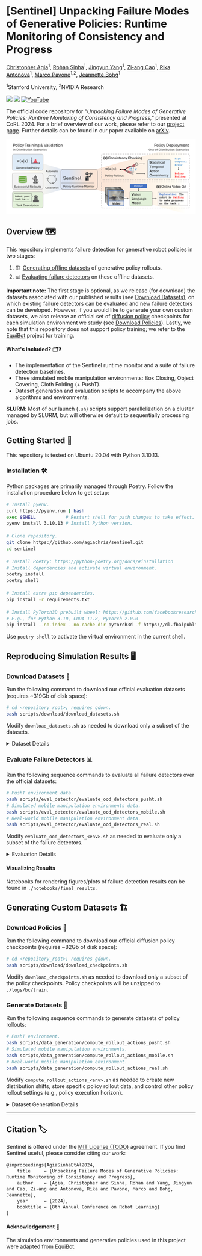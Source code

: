 # [Sentinel] Unpacking Failure Modes of Generative Policies: Runtime Monitoring of Consistency and Progress

[Christopher Agia](https://www.chrisagia.com/)<sup>1</sup>,
[Rohan Sinha](https://rohansinha.nl/)<sup>1</sup>,
[Jingyun Yang](https://yjy0625.github.io/)<sup>1</sup>,
[Zi-ang Cao](https://scholar.google.com/citations?user=TkiMCGoAAAAJ&hl=en)<sup>1</sup>,
[Rika Antonova](https://contactrika.github.io/)<sup>1</sup>,
[Marco Pavone](https://profiles.stanford.edu/marco-pavone)<sup>1,2</sup>,
[Jeannette Bohg](https://web.stanford.edu/~bohg/)<sup>1</sup>

<sup>1</sup>Stanford University,
<sup>2</sup>NVIDIA Research


<a href='https://sites.google.com/stanford.edu/sentinel'><img src='https://img.shields.io/badge/Project-Page-Green'></a> <a href='https://arxiv.org/abs/2410.04640'><img src='https://img.shields.io/badge/Paper-Arxiv-red'></a> [![YouTube](https://badges.aleen42.com/src/youtube.svg)](https://youtu.be/rmufD7VMivc)

The official code repository for *"Unpacking Failure Modes of Generative Policies: Runtime Monitoring of Consistency and Progress,"* presented at CoRL 2024. 
For a brief overview of our work, please refer to our [project page](https://sites.google.com/stanford.edu/sentinel).
Further details can be found in our paper available on [arXiv](https://arxiv.org/abs/2410.04640).

<img src="readme/sentinel-preview.png" alt="Sentinel Preview"/>


## Overview 🗺️

This repository implements failure detection for generative robot policies in two stages: 
1. 🏗️ [Generating offline datasets](#generating-custom-datasets-️) of generative policy rollouts.
2. 📊 [Evaluating failure detectors](#evaluate-failure-detectors-) on these offline datasets. 

**Important note:** The first stage is optional, as we release (for download) the datasets associated with our published results (see [Download Datasets](#download-datasets-)), on which existing failure detectors can be evaluated and new failure detectors can be developed. However, if you would like to generate your own custom datasets, we also release an official set of [diffusion policy](https://github.com/real-stanford/diffusion_policy) checkpoints for each simulation environment we study (see [Download Policies](#download-policies-)). Lastly, we note that this repository does not support policy training; we refer to the [EquiBot](https://github.com/yjy0625/equibot/tree/main) project for training.

#### What's included? 🗂️❓
- The implementation of the Sentinel runtime monitor and a suite of failure detection baselines.
- Three simulated mobile manipulation environments: Box Closing, Object Covering, Cloth Folding (+ PushT).
- Dataset generation and evaluation scripts to accompany the above algorithms and environments.

**SLURM**: Most of our launch (`.sh`) scripts support parallelization on a cluster managed by SLURM, but will otherwise default to sequentially processing jobs.

## Getting Started 🏁
This repository is tested on Ubuntu 20.04 with Python 3.10.13.

### Installation 🛠️
Python packages are primarily managed through Poetry. Follow the installation procedure below to get setup:
```bash
# Install pyenv.
curl https://pyenv.run | bash 
exec $SHELL           # Restart shell for path changes to take effect.
pyenv install 3.10.13 # Install Python version.

# Clone repository.
git clone https://github.com/agiachris/sentinel.git
cd sentinel

# Install Poetry: https://python-poetry.org/docs/#installation
# Install dependencies and activate virtual environment.
poetry install
poetry shell

# Install extra pip dependencies.
pip install -r requirements.txt

# Install PyTorch3D prebuilt wheel: https://github.com/facebookresearch/pytorch3d/blob/main/INSTALL.md
# E.g., for Python 3.10, CUDA 11.8, PyTorch 2.0.0 
pip install --no-index --no-cache-dir pytorch3d -f https://dl.fbaipublicfiles.com/pytorch3d/packaging/wheels/py310_cu118_pyt200/download.html
```
Use `poetry shell` to activate the virtual environment in the current shell.


## Reproducing Simulation Results 🖥️

### Download Datasets 📁
Run the following command to download our official evaluation datasets (requires ~319Gb of disk space):
```bash
# cd <repository_root>; requires gdown.
bash scripts/download/download_datasets.sh
```
Modify `download_datasets.sh` as needed to download only a subset of the datasets.

<details>
<summary>Dataset Details</summary>

**Dataset location**: Dataset directories will be unzipped to `./logs/bc/eval` and `./logs/bc/real_eval`.

**Included results**: These dataset directories will also contain the official results under subdirectory `<date>_results_calib_on_light_1`. See [Visualizing Results](#visualizing-results) for result visualization scripts.

**Dataset conventions**: All failure detection methods are evaluated on datasets that contain both successful and failed task executions. The failure rate of the policy depends on the amount of distribution shift present in the environment _w.r.t._ the policy's training data. We generate multiple datasets per task to elicit different failure rates and failure modes from the policy. The following naming convention is used to label our datasets:
- `ca`: In-distribution, calibration dataset used to calibrate failure detectors.
- `na`: In-distribution, test dataset used to evaluate failure detectors.
- `hh`: Out-of-distribution, test dataset containing erratic (temporally inconsistent) policy failures.
- `ss`: Out-of-distribution, test dataset containing task progression (temporally consistent) policy failures. 
</details>


### Evaluate Failure Detectors 📊
Run the following sequence commands to evaluate all failure detectors over the official datasets:
```bash
# PushT environment data.
bash scripts/eval_detector/evaluate_ood_detectors_pusht.sh
# Simulated mobile manipulation environments data.
bash scripts/eval_detector/evaluate_ood_detectors_mobile.sh
# Real-world mobile manipulation environment data.
bash scripts/eval_detector/evaluate_ood_detectors_real.sh
```
Modify `evaluate_ood_detectors_<env>.sh` as needed to evaluate only a subset of the failure detectors.

<details>
<summary>Evaluation Details</summary>

**Settings**: Result directories are created based on the `date` parameter in `evaluate_ood_detectors_<env>.sh`. Adjust it from `date=<enter_date>` to the current date before running evaluation. 

**VLMs**: Evaluating VLM runtime monitors (`evaluate_vlm=1`) requires certain environment variables to be set. Please add the following to your `~/.bashrc`:
```bash
export OPENAI_API_KEY=...       # If evaluating GPT.
export ANTHROPIC_API_KEY=...    # If evaluating Claude.
export GOOGLE_API_KEY=...       # If evaluating Gemini.
```
</details>

#### Visualizing Results
Notebooks for rendering figures/plots of failure detection results can be found in `./notebooks/final_results`. 


## Generating Custom Datasets 🏗️

### Download Policies 🦾
Run the following command to download our official diffusion policy checkpoints (requires ~82Gb of disk space):
```bash
# cd <repository_root>; requires gdown.
bash scripts/download/download_checkpoints.sh
```
Modify `download_checkpoints.sh` as needed to download only a subset of the policy checkpoints. Policy checkpoints will be unzipped to `./logs/bc/train`.


### Generate Datasets 📂
Run the following sequence commands to generate datasets of policy rollouts:
```bash
# PushT environment.
bash scripts/data_generation/compute_rollout_actions_pusht.sh
# Simulated mobile manipulation environments.
bash scripts/data_generation/compute_rollout_actions_mobile.sh
# Real-world mobile manipulation environment.
bash scripts/data_generation/compute_rollout_actions_real.sh
```
Modify `compute_rollout_actions_<env>.sh` as needed to create new distribution shifts, store specific policy rollout data, and control other policy rollout settings (e.g., policy execution horizon).

<details>
<summary>Dataset Generation Details</summary>

**Settings**: Datasets directories are created based on the `date` parameter in `compute_rollout_actions_<env>.sh`. Adjust it from `date=<enter_date>` to the current date before running dataset generation. 

**Downstream evaluation**: Failure detection methods can only be evaluated (see [Evaluate Failure Detectors](#evaluate-failure-detectors-)) on datasets that have been specifically generated to support their operation (i.e., pre-computing and storing the necessary tensors). Before running a given `compute_rollout_actions_<env>.sh` script, please read its corresponding `evaluate_ood_detectors_<env>.sh` script.

</details>


---
## Citation 🏷️
Sentinel is offered under the [MIT License (TODO)]() agreement. 
If you find Sentinel useful, please consider citing our work:
```
@inproceedings{AgiaSinhaEtAl2024,
    title     = {Unpacking Failure Modes of Generative Policies: Runtime Monitoring of Consistency and Progress},
    author    = {Agia, Christopher and Sinha, Rohan and Yang, Jingyun and Cao, Zi-ang and Antonova, Rika and Pavone, Marco and Bohg, Jeannette},
    year      = {2024},
    booktitle = {8th Annual Conference on Robot Learning}
}
```

#### Acknowledgement 🙏
The simulation environments and generative policies used in this project were adapted from [EquiBot](https://github.com/yjy0625/equibot).